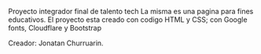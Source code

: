Proyecto integrador final de talento tech 
La misma es una pagina para fines educativos.
El proyecto esta creado con codigo HTML y CSS; con Google fonts, Cloudflare y Bootstrap

Creador: Jonatan Churruarin.
